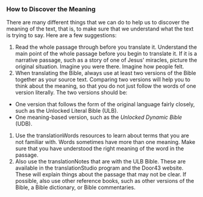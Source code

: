 
### How to Discover the Meaning

There are many different things that we can do to help us to discover the meaning of the text, that is, to make sure that we understand what the text is trying to say. Here are a few suggestions:

1. Read the whole passage through before you translate it. Understand the main point of the whole passage before you begin to translate it. If it is a narrative passage, such as a story of one of Jesus' miracles, picture the original situation. Imagine you were there. Imagine how people felt.
1. When translating the Bible, always use at least two versions of the Bible together as your source text. Comparing two versions will help you to think about the meaning, so that you do not just follow the words of one version literally. The two versions should be:

  * One version that follows the form of the original language fairly closely, such as the Unlocked Literal Bible (ULB).
  * One meaning-based version, such as the *Unlocked Dynamic Bible* (UDB).

1. Use the translationWords resources to learn about terms that you are not familiar with. Words sometimes have more than one meaning. Make sure that you have understood the right meaning of the word in the passage.
1. Also use the translationNotes that are with the ULB Bible. These are available in the translationStudio program and the Door43 website. These will explain things about the passage that may not be clear. If possible, also use other reference books, such as other versions of the Bible, a Bible dictionary, or Bible commentaries.

